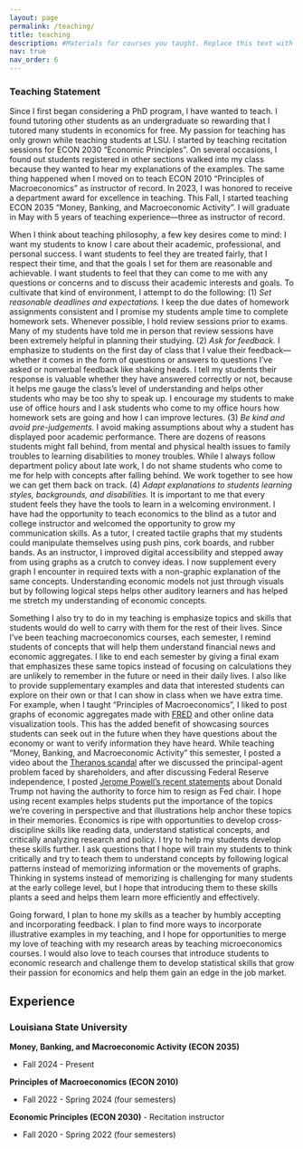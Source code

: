 ```yaml
---
layout: page
permalink: /teaching/
title: teaching
description: #Materials for courses you taught. Replace this text with your description.
nav: true
nav_order: 6
---
```


### Teaching Statement

Since I first began considering a PhD program, I have wanted to teach. I found tutoring other students as an undergraduate so rewarding that I tutored many students in economics for free. My passion for teaching has only grown while teaching students at LSU. I started by teaching recitation sessions for ECON 2030 “Economic Principles”. On several occasions, I found out students registered in other sections walked into my class because they wanted to hear my explanations of the examples. The same thing happened when I moved on to teach ECON 2010 “Principles of Macroeconomics” as instructor of record. In 2023, I was honored to receive a department award for excellence in teaching. This Fall, I started teaching ECON 2035 “Money, Banking, and Macroeconomic Activity”. I will graduate in May with 5 years of teaching experience—three as instructor of record. 

When I think about teaching philosophy, a few key desires come to mind: I want my students to know I care about their academic, professional, and personal success. I want students to feel they are treated fairly, that I respect their time, and that the goals I set for them are reasonable and achievable. I want students to feel that they can come to me with any questions or concerns and to discuss their academic interests and goals.  To cultivate that kind of environment, I attempt to do the following: (1) _Set reasonable deadlines and expectations._ I keep the due dates of homework assignments consistent and I promise my students ample time to complete homework sets. Whenever possible, I hold review sessions prior to exams. Many of my students have told me in person that review sessions have been extremely helpful in planning their studying. (2) _Ask for feedback._ I emphasize to students on the first day of class that I value their feedback—whether it comes in the form of questions or answers to questions I’ve asked or nonverbal feedback like shaking heads. I tell my students their response is valuable whether they have answered correctly or not, because it helps me gauge the class’s level of understanding and helps other students who may be too shy to speak up. I encourage my students to make use of office hours and I ask students who come to my office hours how homework sets are going and how I can improve lectures. (3) _Be kind and avoid pre-judgements._ I avoid making assumptions about why a student has displayed poor academic performance. There are dozens of reasons students might fall behind, from mental and physical health issues to family troubles to learning disabilities to money troubles. While I always follow department policy about late work, I do not shame students who come to me for help with concepts after falling behind. We work together to see how we can get them back on track. (4) _Adapt explanations to students learning styles, backgrounds, and disabilities._ It is important to me that every student feels they have the tools to learn in a welcoming environment. I have had the opportunity to teach economics to the blind as a tutor and college instructor and welcomed the opportunity to grow my communication skills. As a tutor, I created tactile graphs that my students could manipulate themselves using push pins, cork boards, and rubber bands. As an instructor, I improved digital accessibility and stepped away from using graphs as a crutch to convey ideas. I now supplement every graph I encounter in required texts with a non-graphic explanation of the same concepts. Understanding economic models not just through visuals but by following logical steps helps other auditory learners and has helped me stretch my understanding of economic concepts.
  
Something I also try to do in my teaching is emphasize topics and skills that students would do well to carry with them for the rest of their lives. Since I’ve been teaching macroeconomics courses, each semester, I remind students of concepts that will help them understand financial news and economic aggregates. I like to end each semester by giving a final exam that emphasizes these same topics instead of focusing on calculations they are unlikely to remember in the future or need in their daily lives. I also like to provide supplementary examples and data that interested students can explore on their own or that I can show in class when we have extra time. For example, when I taught “Principles of Macroeconomics”, I liked to post graphs of economic aggregates made with [FRED](https://fred.stlouisfed.org/) and other online data visualization tools. This has the added benefit of showcasing sources students can seek out in the future when they have questions about the economy or want to verify information they have heard. While teaching “Money, Banking, and Macroeconomic Activity” this semester, I posted a video about the [Theranos scandal](https://youtu.be/rGfaJZAdfNE?si=7hppzyENoOv3nJOE) after we discussed the principal-agent problem faced by shareholders, and after discussing Federal Reserve independence, I posted [Jerome Powell’s recent statements](https://youtu.be/jNNURRzjBek?si=-mSHCF4trS2X89zq) about Donald Trump not having the authority to force him to resign as Fed chair. I hope using recent examples helps students put the importance of the topics we’re covering in perspective and that illustrations help anchor these topics in their memories.  Economics is ripe with opportunities to develop cross-discipline skills like reading data, understand statistical concepts, and critically analyzing research and policy. I try to help my students develop these skills further. I ask questions that I hope will train my students to think critically and try to teach them to understand concepts by following logical patterns instead of memorizing information or the movements of graphs. Thinking in systems instead of memorizing is challenging for many students at the early college level, but I hope that introducing them to these skills plants a seed and helps them learn more efficiently and effectively. 

Going forward, I plan to hone my skills as a teacher by humbly accepting and incorporating feedback. I plan to find more ways to incorporate illustrative examples in my teaching, and I hope for opportunities to merge my love of teaching with my research areas by teaching microeconomics courses. I would also love to teach courses that introduce students to economic research and challenge them to develop statistical skills that grow their passion for economics and help them gain an edge in the job market.    


## Experience
### Louisiana State University
**Money, Banking, and Macroeconomic Activity (ECON 2035)**
 * Fall 2024 - Present

**Principles of Macroeconomics (ECON 2010)**
* Fall 2022 - Spring 2024 (four semesters)

**Economic Principles (ECON 2030)** - Recitation instructor
* Fall 2020 - Spring 2022 (four semesters)